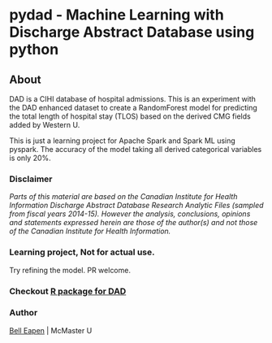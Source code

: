 # pydad - Machine Learning with Discharge Abstract Database using python

## About
DAD is a CIHI database of hospital admissions. This is an experiment with the DAD enhanced dataset to create a RandomForest model for predicting the total length of hospital stay (TLOS) based on the derived CMG fields added by Western U.

This is just a learning project for Apache Spark and Spark ML using pyspark. The accuracy of the model taking all derived categorical variables is only 20%. 

### Disclaimer
*Parts of this material are based on the Canadian Institute for Health Information Discharge Abstract Database Research Analytic Files (sampled from fiscal years 2014-15). However the analysis, conclusions, opinions and statements expressed herein are those of the author(s) and not those of the Canadian Institute for Health Information.*

### Learning project, Not for actual use. 
Try refining the model. PR welcome.

### Checkout [R package for DAD](https://github.com/E-Health/dadR)

### Author
[Bell Eapen](https://nuchange.ca) | McMaster U
